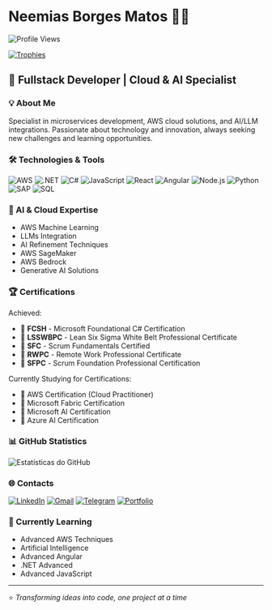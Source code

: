 # Neemias Borges Matos 👨‍💻

![Profile Views](https://komarev.com/ghpvc/?username=Neemoasb&color=0e75b6&style=flat-square)

[![Trophies](https://github-profile-trophy.vercel.app/?username=NeemiasBorges&theme=onedark&column=4&margin-w=15&margin-h=15&no-frame=true&title=MultiLanguage,Commits,Experience,Repositories)](https://github.com/ryo-ma/github-profile-trophy)

## 🚀 Fullstack Developer | Cloud & AI Specialist

### 💡 About Me
Specialist in microservices development, AWS cloud solutions, and AI/LLM integrations. Passionate about technology and innovation, always seeking new challenges and learning opportunities.

### 🛠️ Technologies & Tools
![AWS](https://img.shields.io/badge/Amazon_AWS-232F3E?style=for-the-badge&logo=amazon-aws&logoColor=white)
![.NET](https://img.shields.io/badge/.NET-512BD4?style=for-the-badge&logo=dotnet&logoColor=white)
![C#](https://img.shields.io/badge/C%23-239120?style=for-the-badge&logo=c-sharp&logoColor=white)
![JavaScript](https://img.shields.io/badge/JavaScript-F7DF1E?style=for-the-badge&logo=javascript&logoColor=black)
![React](https://img.shields.io/badge/React-20232A?style=for-the-badge&logo=react&logoColor=61DAFB)
![Angular](https://img.shields.io/badge/Angular-DD0031?style=for-the-badge&logo=angular&logoColor=white)
![Node.js](https://img.shields.io/badge/Node.js-43853D?style=for-the-badge&logo=node.js&logoColor=white)
![Python](https://img.shields.io/badge/Python-3776AB?style=for-the-badge&logo=python&logoColor=white)
![SAP](https://img.shields.io/badge/SAP-0FAAFF?style=for-the-badge&logo=sap&logoColor=white)
![SQL](https://img.shields.io/badge/SQL-4479A1?style=for-the-badge&logo=sql&logoColor=white)

### 🧠 AI & Cloud Expertise
- AWS Machine Learning
- LLMs Integration
- AI Refinement Techniques
- AWS SageMaker
- AWS Bedrock
- Generative AI Solutions

### 🏆 Certifications
Achieved:
- 🔹 **FCSH** - Microsoft Foundational C# Certification
- 🔹 **LSSWBPC** - Lean Six Sigma White Belt Professional Certificate
- 🔹 **SFC** - Scrum Fundamentals Certified
- 🔹 **RWPC** - Remote Work Professional Certificate
- 🔹 **SFPC** - Scrum Foundation Professional Certification

Currently Studying for Certifications:
- 🔸 AWS Certification (Cloud Practitioner)
- 🔸 Microsoft Fabric Certification
- 🔸 Microsoft AI Certification
- 🔸 Azure AI Certification

### 📊 GitHub Statistics
![Estatísticas do GitHub](https://github-readme-stats.vercel.app/api?username=NeemiasBorges&theme=radical&show_icons=true)

### 🌐 Contacts
[![LinkedIn](https://img.shields.io/badge/LinkedIn-0077B5?style=for-the-badge&logo=linkedin&logoColor=white)](https://www.linkedin.com/in/neemias-borges/)
[![Gmail](https://img.shields.io/badge/Gmail-D14836?style=for-the-badge&logo=gmail&logoColor=white)](mailto:neemiasb.dev@gmail.com)
[![Telegram](https://img.shields.io/badge/Telegram-2CA5E0?style=for-the-badge&logo=telegram&logoColor=white)](https://t.me/+ajambfnc06xiODJh/)
[![Portfolio](https://img.shields.io/badge/Portfolio-000000?style=for-the-badge&logo=About.me&logoColor=white)](https://neemiasborges.github.io/portfolio/)

### 🌱 Currently Learning
- Advanced AWS Techniques
- Artificial Intelligence
- Advanced Angular
- .NET Advanced
- Advanced JavaScript

---
⭐ *Transforming ideas into code, one project at a time*
